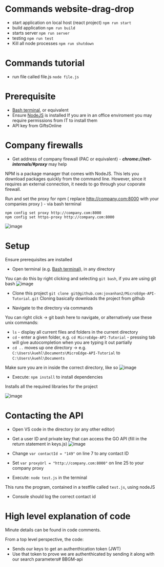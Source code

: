 # Commands website-drag-drop
* start application on local host (react project) `npm run start`
* build application `npm run build`
* starts server `npm run server`
* testing `npm run test`
* Kill all node processes `npm run shutdown`
# Commands tutorial

* run file called file.js `node file.js`


# Prerequisite
* [Bash terminal](https://gitforwindows.org/), or equivalent 
* Ensure [NodeJS](https://nodejs.org/en/) is installed
If you are in an office enviroment you may require permissions from IT to install them
* API key from GiftsOnline
# Company firewalls
* Get address of company firewall (PAC or equivalent) - ***chrome://net-internals/#proxy*** may help

NPM is a package manager that comes with NodeJS. This lets you download packages quickly from the command line. However, since it requires an external connection, it needs to go through your coporate firewall.

Run and set the proxy for npm  ( replace http://company.com:8000 with your companies proxy ) - via bash terminal
```
npm config set proxy http://company.com:8000
npm config set https-proxy http://company.com:8000
```
![image](https://user-images.githubusercontent.com/2521843/43068924-aeacad7a-8e63-11e8-9df9-c8d4767c6f48.png)

# Setup
Ensure prerequisites are installed
- Open terminal (e.g. [Bash terminal](https://gitforwindows.org/)), in any directory

You can do this by right clicking and selecting `git bash`, if you are using git bash
![image](https://user-images.githubusercontent.com/2521843/43067963-eb9a134c-8e60-11e8-8778-919911c97b48.png)


- Clone this project `git clone git@github.com:jovanhan2/MicroEdge-API-Tutorial.git`
Cloning basically downloads the project from github

- Navigate to the directory via commands

You can right click -> git bash here to navigate, or alternatively use these unix commands:
* `ls` - display all current files and folders in the current directory
* `cd` - enter a given folder, e.g. `cd MicroEdge-API-Tutorial` - pressing tab will give autocompletion when you are typing it out partially
* `cd ..` moves up one directory -> e.g. `C:\Users\kuehl\Documents\MicroEdge-API-Tutorial` to `C:\Users\kuehl\Documents`


Make sure you are in inside the correct directory, like so 
![image](https://user-images.githubusercontent.com/2521843/43067874-a7b71594-8e60-11e8-8448-b148d3f6103b.png)


- Execute: `npm install` to install dependencies

Installs all the required libraries for the project

![image](https://user-images.githubusercontent.com/2521843/43068165-92859dde-8e61-11e8-946c-abbb7a2c7f61.png)

# Contacting the API
- Open VS code in the directory (or any other editor)
- Get a user ID and private key that can access the GO API (fill in the return statement in keys.js)
![image](https://user-images.githubusercontent.com/2521843/43068729-2cff90da-8e63-11e8-9305-6e34411ba6e9.png)


- Change ```var contactId = "149"``` on line 7 to any contact ID
- Set ```var proxyUrl = "http://company.com:8000"``` on line 25 to your company proxy 
- Execute: `node test.js` in the terminal 

This runs the program, contained in a testfile called `test.js`, using nodeJS

- Console should log the correct contact id

# High level explanation of code
Minute details can be found in code comments. 

From a top level perspective, the code:
* Sends our keys to get an authenthication token (JWT)
* Use that token to prove we are authenthicated by sending it along with our search parameters# BBGM-api
